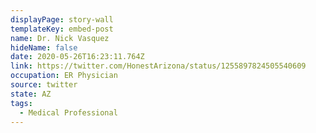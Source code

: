 ```yaml
---
displayPage: story-wall
templateKey: embed-post
name: Dr. Nick Vasquez
hideName: false
date: 2020-05-26T16:23:11.764Z
link: https://twitter.com/HonestArizona/status/1255897824505540609
occupation: ER Physician
source: twitter
state: AZ
tags:
  - Medical Professional
---
```

